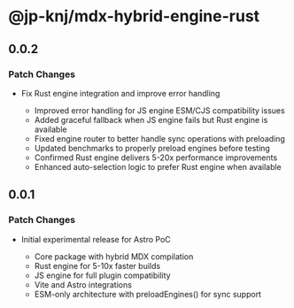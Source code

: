 # @jp-knj/mdx-hybrid-engine-rust

## 0.0.2

### Patch Changes

- Fix Rust engine integration and improve error handling

  - Improved error handling for JS engine ESM/CJS compatibility issues
  - Added graceful fallback when JS engine fails but Rust engine is available
  - Fixed engine router to better handle sync operations with preloading
  - Updated benchmarks to properly preload engines before testing
  - Confirmed Rust engine delivers 5-20x performance improvements
  - Enhanced auto-selection logic to prefer Rust engine when available

## 0.0.1

### Patch Changes

- Initial experimental release for Astro PoC

  - Core package with hybrid MDX compilation
  - Rust engine for 5-10x faster builds
  - JS engine for full plugin compatibility
  - Vite and Astro integrations
  - ESM-only architecture with preloadEngines() for sync support
